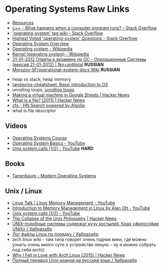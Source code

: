 # Operating Systems Raw Links
* [Resources](links.md)
* [c++ - What happens when a computer program runs? - Stack Overflow](http://stackoverflow.com/questions/5162580/what-happens-when-a-computer-program-runs)
* ['operating-system' tag wiki - Stack Overflow](http://stackoverflow.com/tags/operating-system/info)
* [Highest Voted 'operating-system' Questions - Stack Overflow](http://stackoverflow.com/questions/tagged/operating-system?sort=votes&pageSize=15)
* [Operating System Overview](https://www.tutorialspoint.com/operating_system/os_overview.htm)
* [Operating system - Wikipedia](https://en.wikipedia.org/wiki/Operating_system)
* [Kernel (operating system) - Wikipedia](https://en.wikipedia.org/wiki/Kernel_(operating_system))
* [21-01-2012 Ответы к экзамену по ОС - Операционные Системы (версия 21-01-2012) | fkn+antitotal](http://fkn.ktu10.com/?q=node/676) **RUSSIAN**
* [Morozov-5F/operational-system-docs Wiki](https://github.com/Morozov-5F/operational-system-docs/wiki) **RUSSIAN**
- heap vs stack, heap memory
- [tandav/os-cheatsheet: Basic introduction to OS](https://github.com/tandav/os-cheatsheet)
- unrolling loops, [unrolling loops](https://hn.algolia.com/?query=&sort=byPopularity&prefix&page=0&dateRange=all&type=story)
- [Making a virtual machine in Google Sheets | Hacker News](https://news.ycombinator.com/item?id=14701460)
- [What is a file? (2011) | Hacker News](https://news.ycombinator.com/item?id=14675613)
- [zfs - HN Search powered by Algolia](https://hn.algolia.com/?query=zfs&sort=byPopularity&prefix&page=0&dateRange=all&type=story)
- what is file descriptor

## Videos
* [Operating Systems Course](https://www.youtube.com/playlist?list=PLmbPuZ0NsyGS8ef6zaHd2qYylzsHxL63x)
* [Operating System Basics - YouTube](https://www.youtube.com/watch?v=9GDX-IyZ_C8)
* [Unix system calls (1/2) - YouTube](https://www.youtube.com/watch?v=xHu7qI1gDPA) **HARD**

## Books
* [Tanenbaum - Modern Operating Systems](https://www.amazon.com/Modern-Operating-Systems-Andrew-Tanenbaum/dp/013359162X)

## Unix / Linux
- [Linux Talk | Linux Memory Management - YouTube](https://www.youtube.com/watch?v=WeujdYCRrYM)
- [Introduction to Memory Management in Linux by Alan Ott - YouTube](https://www.youtube.com/watch?v=EWwfMM2AW9g)
- [Unix system calls (1/2) - YouTube](https://www.youtube.com/watch?v=xHu7qI1gDPA)
- [The Collapse of the Unix Philosophy | Hacker News](https://news.ycombinator.com/item?id=13777077)
- [UNIX-подобные системы содержат кучу костылей. Крах «философии UNIX» / Хабрахабр](https://habrahabr.ru/post/321652/)
- [Лог файлы Linux по порядку / Хабрахабр](https://habrahabr.ru/post/332502/)
- arch linux wiki - там типа говорят очень годная вики, где можно узнать очень много сути о устройстве линукс - ну и можно собрать под себя arch))
- [Why I Fell in Love with Arch Linux (2015) | Hacker News](https://news.ycombinator.com/item?id=15245954)
- [Полный перевод Unix-коанов на русский язык / Хабрахабр](https://habrahabr.ru/post/273023/)

